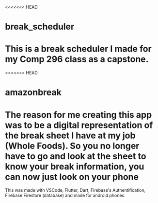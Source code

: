 <<<<<<< HEAD
# break_scheduler
This is a break scheduler I made for my Comp 296 class as a capstone.
=======
<<<<<<< HEAD
# amazonbreak
The reason for me creating this app was to be a digital representation of the break sheet I have at my job (Whole Foods).
So you no longer have to go and look at the sheet to know your break information, you can now just look on your phone
=======
This was made with VSCode, Flutter, Dart, Firebase's Authentification, Firebase Firestore (database) and made for android phones.
